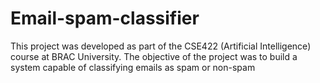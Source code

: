 # Email-spam-classifier
This project was developed as part of the CSE422 (Artificial Intelligence) course at BRAC University. The objective of the project was to build a system capable of classifying emails as spam or non-spam
